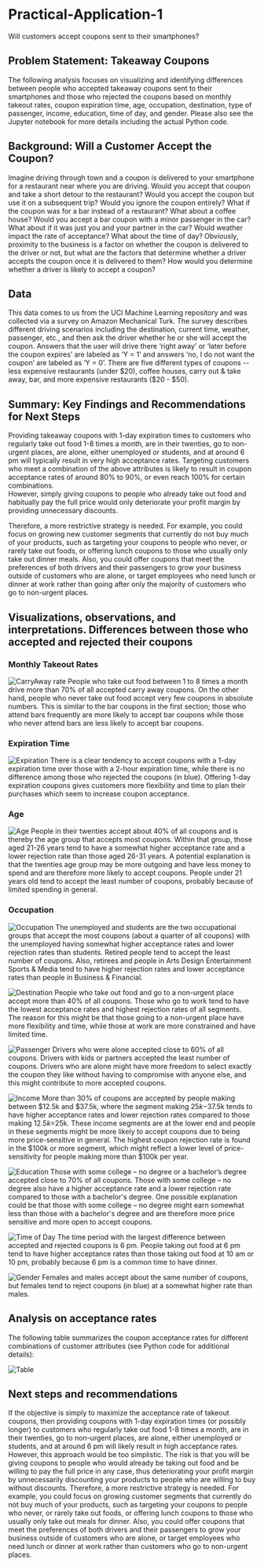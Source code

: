 # Practical-Application-1
Will customers accept coupons sent to their smartphones?

## Problem Statement: Takeaway Coupons
The following analysis focuses on visualizing and identifying differences between people who accepted takeaway coupons sent to their smartphones and those who rejected the coupons based on monthly takeout rates, coupon expiration time, age, occupation, destination, type of passenger, income, education, time of day, and gender.  Please also see the Jupyter notebook for more details including the actual Python code. 

## Background: Will a Customer Accept the Coupon?
Imagine driving through town and a coupon is delivered to your smartphone for a restaurant near where you are driving. Would you accept that coupon and take a short detour to the restaurant? Would you accept the coupon but use it on a subsequent trip? Would you ignore the coupon entirely? What if the coupon was for a bar instead of a restaurant? What about a coffee house? Would you accept a bar coupon with a minor passenger in the car? What about if it was just you and your partner in the car? Would weather impact the rate of acceptance? What about the time of day?
Obviously, proximity to the business is a factor on whether the coupon is delivered to the driver or not, but what are the factors that determine whether a driver accepts the coupon once it is delivered to them? How would you determine whether a driver is likely to accept a coupon?

## Data
This data comes to us from the UCI Machine Learning repository and was collected via a survey on Amazon Mechanical Turk. The survey describes different driving scenarios including the destination, current time, weather, passenger, etc., and then ask the driver whether he or she will accept the coupon. Answers that the user will drive there ‘right away’ or ‘later before the coupon expires’ are labeled as ‘Y = 1’ and answers ‘no, I do not want the coupon’ are labeled as ‘Y = 0’. There are five different types of coupons -- less expensive restaurants (under $20), coffee houses, carry out & take away, bar, and more expensive restaurants ($20 - $50).

## Summary: Key Findings and Recommendations for Next Steps
Providing takeaway coupons with 1-day expiration times to customers who regularly take out food 1-8 times a month, are in their twenties, go to non-urgent places, are alone, either unemployed or students, and at around 6 pm will typically result in very high acceptance rates.  Targeting customers who meet a combination of the above attributes is likely to result in coupon acceptance rates of around 80% to 90%, or even reach 100% for certain combinations.   
However, simply giving coupons to people who already take out food and habitually pay the full price would only deteriorate your profit margin by providing unnecessary discounts.

Therefore, a more restrictive strategy is needed. For example, you could focus on growing new customer segments that currently do not buy much of your products, such as targeting your coupons to people who never, or rarely take out foods, or offering lunch coupons to those who usually only take out dinner meals. Also, you could offer coupons that meet the preferences of both drivers and their passengers to grow your business outside of customers who are alone, or target employees who need lunch or dinner at work rather than going after only the majority of customers who go to non-urgent places.

## Visualizations, observations, and interpretations. Differences between those who accepted and rejected their coupons

### Monthly Takeout Rates
![CarryAway rate](https://github.com/fredrik-pettersson/Practical-Application-1/assets/146313002/180ac9ce-fc44-4c4c-8624-44f00fa5a8e9)
People who take out food between 1 to 8 times a month drive more than 70% of all accepted carry away coupons. On the other hand, people who never take out food accept very few coupons in absolute numbers. This is similar to the bar coupons in the first section; those who attend bars frequently are more likely to accept bar coupons while those who never attend bars are less likely to accept bar coupons.   


### Expiration Time
![Expiration](https://github.com/fredrik-pettersson/Practical-Application-1/assets/146313002/776da186-7f89-4a6b-a996-1873f11f3e3f)
There is a clear tendency to accept coupons with a 1-day expiration time over those with a 2-hour expiration time, while there is no difference among those who rejected the coupons (in blue). Offering 1-day expiration coupons gives customers more flexibility and time to plan their purchases which seem to increase coupon acceptance. 


### Age
![Age](https://github.com/fredrik-pettersson/Practical-Application-1/assets/146313002/9dbb2648-4a80-4f8b-97fb-228a35c6fb17)
People in their twenties accept about 40% of all coupons and is thereby the age group that accepts most coupons. Within that group, those aged 21-26 years tend to have a somewhat higher acceptance rate and a lower rejection rate than those aged 26-31 years. A potential explanation is that the twenties age group may be more outgoing and have less money to spend and are therefore more likely to accept coupons. People under 21 years old tend to accept the least number of coupons, probably because of limited spending in general. 


### Occupation
![Occupation](https://github.com/fredrik-pettersson/Practical-Application-1/assets/146313002/deb8457e-7b32-4dd4-8af9-ae530b402528)
The unemployed and students are the two occupational groups that accept the most coupons (about a quarter of all coupons) with the unemployed having somewhat higher acceptance rates and lower rejection rates than students. Retired people tend to accept the least number of coupons. Also, retirees and people in Arts Design Entertainment Sports & Media tend to have higher rejection rates and lower acceptance rates than people in Business & Financial. 


![Destination](https://github.com/fredrik-pettersson/Practical-Application-1/assets/146313002/af94a3eb-d9e4-473d-9739-360cf4672834)
People who take out food and go to a non-urgent place accept more than 40% of all coupons. Those who go to work tend to have the lowest acceptance rates and highest rejection rates of all segments. The reason for this might be that those going to a non-urgent place have more flexibility and time, while those at work are more constrained and have limited time. 


![Passenger](https://github.com/fredrik-pettersson/Practical-Application-1/assets/146313002/96da835a-5509-4f23-acbd-8b7dff57ae3e)
Drivers who were alone accepted close to 60% of all coupons. Drivers with kids or partners accepted the least number of coupons. Drivers who are alone might have more freedom to select exactly the coupon they like without having to compromise with anyone else, and this might contribute to more accepted coupons.  


![Income](https://github.com/fredrik-pettersson/Practical-Application-1/assets/146313002/975a9999-0ba3-4e4c-843e-ff5e849cc0ff)
More than 30% of coupons are accepted by people making between $12.5k and $37.5k, where the segment making $25k-$37.5k tends to have higher acceptance rates and lower rejection rates compared to those making $12.5k=$25k. These income segments are at the lower end and people in these segments might be more likely to accept coupons due to being more price-sensitive in general. The highest coupon rejection rate is found in the $100k or more segment, which might reflect a lower level of price-sensitivity for people making more than $100k per year.  


![Education](https://github.com/fredrik-pettersson/Practical-Application-1/assets/146313002/b3cee409-e98a-42be-9501-7951bffa9089)
Those with some college – no degree or a bachelor’s degree accepted close to 70% of all coupons.  Those with some college – no degree also have a higher acceptance rate and a lower rejection rate compared to those with a bachelor's degree.  One possible explanation could be that those with some college – no degree might earn somewhat less than those with a bachelor's degree and are therefore more price sensitive and more open to accept coupons. 


![Time of Day](https://github.com/fredrik-pettersson/Practical-Application-1/assets/146313002/2baf72ed-3230-4588-8382-e8d6ff6fa17d)
The time period with the largest difference between accepted and rejected coupons is 6 pm. People taking out food at 6 pm tend to have higher acceptance rates than those taking out food at 10 am or 10 pm, probably because 6 pm is a common time to have dinner. 


![Gender](https://github.com/fredrik-pettersson/Practical-Application-1/assets/146313002/2dbd25f5-ad6c-485b-ad76-f2a2c84894c3)
Females and males accept about the same number of coupons, but females tend to reject coupons (in blue) at a somewhat higher rate than males.


## Analysis on acceptance rates 
The following table summarizes the coupon acceptance rates for different combinations of customer attributes (see Python code for additional details):

![Table](https://github.com/fredrik-pettersson/Practical-Application-1/assets/146313002/80e52ce5-4d9f-4662-8c0e-427a21cfbd09)



## Next steps and recommendations
If the objective is simply to maximize the acceptance rate of takeout coupons, then providing coupons with 1-day expiration times (or possibly longer) to customers who regularly take out food 1-8 times a month, are in their twenties, go to non-urgent places, are alone, either unemployed or students, and at around 6 pm will likely result in high acceptance rates. 
However, this approach would be too simplistic. The risk is that you will be giving coupons to people who would already be taking out food and be willing to pay the full price in any case, thus deteriorating your profit margin by unnecessarily discounting your products to people who are willing to buy without discounts. 
Therefore, a more restrictive strategy is needed. For example, you could focus on growing customer segments that currently do not buy much of your products, such as targeting your coupons to people who never, or rarely take out foods, or offering lunch coupons to those who usually only take out meals for dinner. Also, you could offer coupons that meet the preferences of both drivers and their passengers to grow your business outside of customers who are alone, or target employees who need lunch or dinner at work rather than customers who go to non-urgent places.


